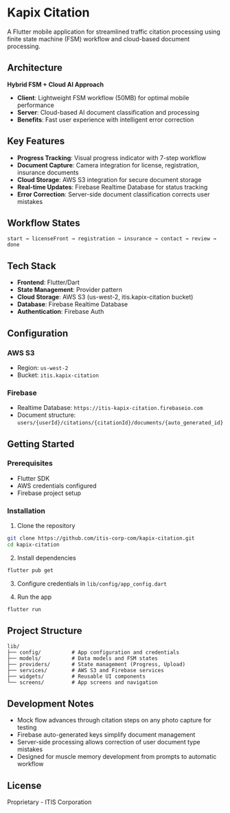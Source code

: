 # Kapix Citation

A Flutter mobile application for streamlined traffic citation processing using finite state machine (FSM) workflow and cloud-based document processing.

## Architecture

**Hybrid FSM + Cloud AI Approach**
- **Client**: Lightweight FSM workflow (50MB) for optimal mobile performance
- **Server**: Cloud-based AI document classification and processing
- **Benefits**: Fast user experience with intelligent error correction

## Key Features

- **Progress Tracking**: Visual progress indicator with 7-step workflow
- **Document Capture**: Camera integration for license, registration, insurance documents
- **Cloud Storage**: AWS S3 integration for secure document storage
- **Real-time Updates**: Firebase Realtime Database for status tracking
- **Error Correction**: Server-side document classification corrects user mistakes

## Workflow States

```
start → licenseFront → registration → insurance → contact → review → done
```

## Tech Stack

- **Frontend**: Flutter/Dart
- **State Management**: Provider pattern
- **Cloud Storage**: AWS S3 (us-west-2, itis.kapix-citation bucket)
- **Database**: Firebase Realtime Database
- **Authentication**: Firebase Auth

## Configuration

### AWS S3
- Region: `us-west-2`
- Bucket: `itis.kapix-citation`

### Firebase
- Realtime Database: `https://itis-kapix-citation.firebaseio.com`
- Document structure: `users/{userId}/citations/{citationId}/documents/{auto_generated_id}`

## Getting Started

### Prerequisites
- Flutter SDK
- AWS credentials configured
- Firebase project setup

### Installation

1. Clone the repository
```bash
git clone https://github.com/itis-corp-com/kapix-citation.git
cd kapix-citation
```

2. Install dependencies
```bash
flutter pub get
```

3. Configure credentials in `lib/config/app_config.dart`

4. Run the app
```bash
flutter run
```

## Project Structure

```
lib/
├── config/          # App configuration and credentials
├── models/          # Data models and FSM states
├── providers/       # State management (Progress, Upload)
├── services/        # AWS S3 and Firebase services
├── widgets/         # Reusable UI components
└── screens/         # App screens and navigation
```

## Development Notes

- Mock flow advances through citation steps on any photo capture for testing
- Firebase auto-generated keys simplify document management
- Server-side processing allows correction of user document type mistakes
- Designed for muscle memory development from prompts to automatic workflow

## License

Proprietary - ITIS Corporation
